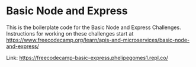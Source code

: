# Basic Node and Express

This is the boilerplate code for the Basic Node and Express Challenges. Instructions for working on these challenges start at https://www.freecodecamp.org/learn/apis-and-microservices/basic-node-and-express/

Link: https://freecodecamp-basic-express.phelipegomes1.repl.co/


